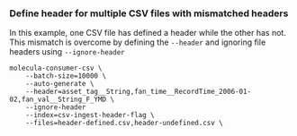 ### Define header for multiple CSV files with mismatched headers

In this example, one CSV file has defined a header while the other has not.
This mismatch is overcome by defining the `--header` and ignoring file headers using `--ignore-header`

```shell
molecula-consumer-csv \
    --batch-size=10000 \
    --auto-generate \
    --header=asset_tag__String,fan_time__RecordTime_2006-01-02,fan_val__String_F_YMD \
    --ignore-header
    --index=csv-ingest-header-flag \
    --files=header-defined.csv,header-undefined.csv \
```
